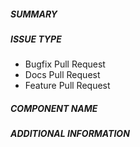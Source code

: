 ##### SUMMARY
<!--- Describe the change below, including rationale and design decisions -->
<!--- HINT: Include "Fixes #nnn" if you are fixing an existing issue -->

##### ISSUE TYPE
<!--- Pick one below and delete the rest -->
- Bugfix Pull Request
- Docs Pull Request
- Feature Pull Request

##### COMPONENT NAME
<!--- Write the short name of the task or feature below -->

##### ADDITIONAL INFORMATION
<!--- Include additional information to help people understand the change here -->
<!--- A step-by-step reproduction of the problem is helpful if there is no related issue -->